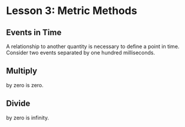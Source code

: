 # Lesson 3: Metric Methods

## Events in Time

A relationship to another quantity is necessary to define a point in time. Consider two events separated by one hundred milliseconds.

## Multiply

by zero is zero.

## Divide

by zero is infinity.
